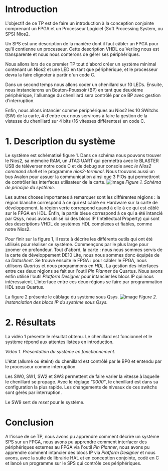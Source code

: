 # Introduction
L'objectif de ce TP est de faire un introduction à la conception conjointe comprenant un FPGA et un Processeur Logiciel (Soft Processing System, ou SPS) Nios2.

Un SPS est une description de la manière dont il faut câbler un FPGA pour qu'il contienne un processeur. Cette description VHDL ou Verilog nous est transparente et nous nous conterons de gérer ses périphériques.

Nous allons lors de ce premier TP tout d'abord créer un système minimal contenant un Nios2 et une LED en tant que périphérique, et le processeur devra la faire clignoter à partir d'un code C.

Dans un second temps nous allons coder un chenillard sur 10 LEDs. Ensuite, nous instancierons un Bouton-Poussoir (BP) en tant que deuxième périphérique, l'allumage du chenillard sera contrôlé par ce BP avec gestion d'interruption.

Enfin, nous allons intancier comme périphériques au Nios2 les 10 SWitchs (SW) de la carte, 4 d'entre eux nous servirons à faire la gestion de la vistesse du chenillard sur 4 bits (16 vitesses différentes) en code C.

# 1. Description du système
Le système est schématisé figure 1. Dans ce schéma nous pouvons trouver le Nios2, sa mémoire RAM, un JTAG UART qui permettra avec le BLASTER USB de téléverser notre code C et de debug sur console avec *le Nios2 command shell* et le programme *nios2-terminal*. Nous trouvons aussi un bus Avalon pour assuer la communication ainsi que 3 PIOs qui permettront de contrôler les interfaces utilisateur de la carte.
![image](https://github.com/ESN2024/david_lab1/assets/124572489/d0f4dc68-929b-4e74-b47d-84d8fc66b83c)
*Figure 1. Schéma de principe du système.*

Les autres choses importantes à remarquer sont les différentes régions : la région blanche correspond à ce qui est câblé en Hardware sur la carte de développement. la région verte correspond quand à elle à ce qui est câblé sur le FPGA en HDL. Enfin, la partie bleue correspond à ce qui a été intancié par Qsys, nous avons utilisé ici des blocs IP (Intellectual Property) qui sont des descriptions VHDL de systèmes HDL complexes et fiables, comme notre Nios2.

Pour finir sur la figure 1, il reste à décrire les différents outils qui ont été utilisés pour réaliser ce système. Commençons par le plus large pour zoomer en profondeur. Tout d'abord, la carte : nous nous sommes servis de la carte de développement DE10 Lite, nous nous sommes donc équipés de sa *Datasheet*. Se trouve ensuite le FPGA : pour câbler le FPGA, nous utilisons *Quartus* et nous programmons en *HDL*. La gestion des interfaces entre ces deux régions se fait sur l'outil *Pin Planner* de Quartus. Nous avons enfin utilisé l'outil *Platform Designer* pour intancier les blocs IP qui nous intéressaient. L'interface entre ces deux régions se faire par programmation HDL sous Quartus.

La figure 2 présente le câblage du système sous Qsys.
![image](https://github.com/ESN2024/david_lab1/assets/124572489/ab706760-c28c-4758-8bd3-4f50da1eedef)
*Figure 2. Instanciation des blocs IP du système sous Qsys.*

# 2. Résultats
La vidéo 1 présente le résultat obtenu. Le chenillard est foncionnel et le système répond aux attentes listées en introduction.

*Vidéo 1. Présentation du système en fonctionnement.*

L'état (allumé ou éteint) du chenillard est contrôlé par le BP0 et entendu par le processeur comme interruption.

Les SW0, SW1, SW2 et SW3 permettent de faire varier la vitesse à laquelle le chenillard se propage. Avec le réglage *"0000"*, le chenillard est dans sa configuration la plus rapide. Les changements de niveaux de ces switchs sont gérés par interruption.

Le SW9 sert de *reset* pour le système.

# Conclusion
A l'issue de ce TP, nous avons pu apprendre comment décrire un système SPS sur un FPGA, nous avons pu apprendre comment interfacer des périphériques externes au FPGA via l'outil *Pin Planner*, nous avons pu apprendre comment intancier des blocs IP via *Platform Designer* et nous avons, avec la suite de librairie HAL et en conception conjointe, codé en C et lancé un programme sur le SPS qui contrôle ces périphériques.
